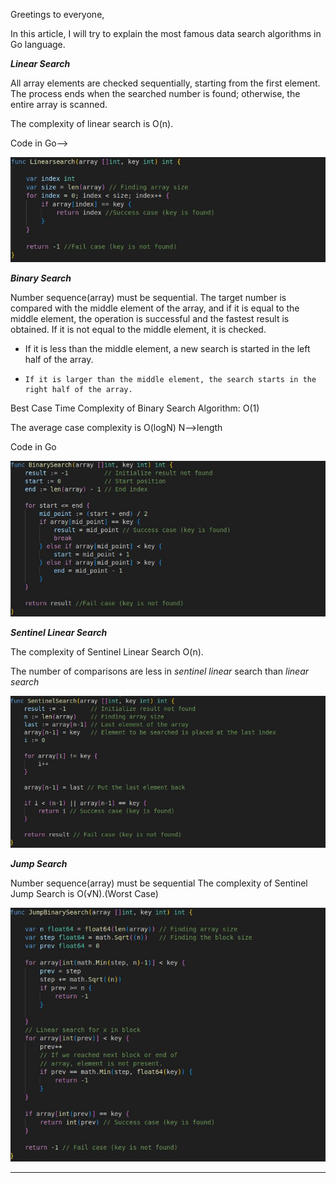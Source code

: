 Greetings to everyone,

In this article, I will try to explain the most famous data search algorithms in Go language.

**_Linear Search_**

All array elements are checked sequentially, starting from the first element. The process ends when the searched number is found; otherwise, the entire array is scanned.

The complexity of linear search is O(n).

Code in Go-->



![Linear Search](/images/LinearSearch.JPG)



**_Binary Search_**

Number sequence(array) must be sequential. The target number is compared with the middle element of the array, and if it is equal to the middle element, the operation is successful and the fastest result is obtained.
If it is not equal to the middle element, it is checked.
    

- If it is less than the middle element, a new search is started in the left half of the array.
-     If it is larger than the middle element, the search starts in the right half of the array.



Best Case Time Complexity of Binary Search Algorithm: O(1)

The average case complexity is O(logN)
N-->length

Code in Go


![Binary Search](/images/BinarySearch.JPG)



**_Sentinel Linear Search_**

The complexity of Sentinel Linear Search O(n).

The number of comparisons are less in _sentinel linear_ search than _linear search_


![SentinelSearch](/images/SentinelSearch.JPG)



**_Jump Search_**

Number sequence(array) must be sequential
The complexity of Sentinel Jump Search is O(√N).(Worst Case)



![JumpSearch](/images/JumpSearch.JPG)



-----------------------------------------------
